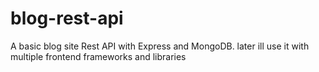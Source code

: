 # blog-rest-api

A basic blog site Rest API with Express and MongoDB. later ill use it with multiple frontend frameworks and libraries
